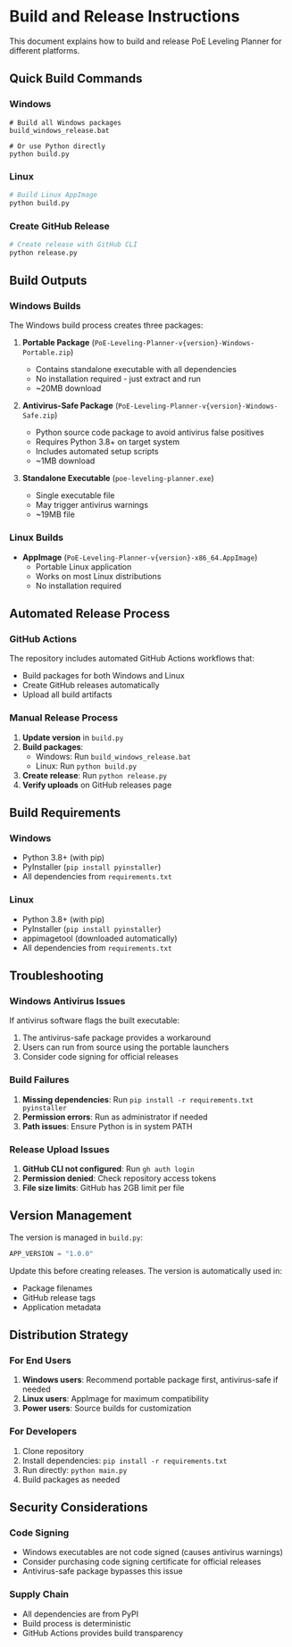 # Build and Release Instructions

This document explains how to build and release PoE Leveling Planner for different platforms.

## Quick Build Commands

### Windows
```batch
# Build all Windows packages
build_windows_release.bat

# Or use Python directly
python build.py
```

### Linux
```bash
# Build Linux AppImage
python build.py
```

### Create GitHub Release
```bash
# Create release with GitHub CLI
python release.py
```

## Build Outputs

### Windows Builds
The Windows build process creates three packages:

1. **Portable Package** (`PoE-Leveling-Planner-v{version}-Windows-Portable.zip`)
   - Contains standalone executable with all dependencies
   - No installation required - just extract and run
   - ~20MB download

2. **Antivirus-Safe Package** (`PoE-Leveling-Planner-v{version}-Windows-Safe.zip`)
   - Python source code package to avoid antivirus false positives
   - Requires Python 3.8+ on target system
   - Includes automated setup scripts
   - ~1MB download

3. **Standalone Executable** (`poe-leveling-planner.exe`)
   - Single executable file
   - May trigger antivirus warnings
   - ~19MB file

### Linux Builds
- **AppImage** (`PoE-Leveling-Planner-v{version}-x86_64.AppImage`)
  - Portable Linux application
  - Works on most Linux distributions
  - No installation required

## Automated Release Process

### GitHub Actions
The repository includes automated GitHub Actions workflows that:
- Build packages for both Windows and Linux
- Create GitHub releases automatically
- Upload all build artifacts

### Manual Release Process
1. **Update version** in `build.py`
2. **Build packages**:
   - Windows: Run `build_windows_release.bat`
   - Linux: Run `python build.py`
3. **Create release**: Run `python release.py`
4. **Verify uploads** on GitHub releases page

## Build Requirements

### Windows
- Python 3.8+ (with pip)
- PyInstaller (`pip install pyinstaller`)
- All dependencies from `requirements.txt`

### Linux
- Python 3.8+ (with pip)
- PyInstaller (`pip install pyinstaller`)
- appimagetool (downloaded automatically)
- All dependencies from `requirements.txt`

## Troubleshooting

### Windows Antivirus Issues
If antivirus software flags the built executable:
1. The antivirus-safe package provides a workaround
2. Users can run from source using the portable launchers
3. Consider code signing for official releases

### Build Failures
1. **Missing dependencies**: Run `pip install -r requirements.txt pyinstaller`
2. **Permission errors**: Run as administrator if needed
3. **Path issues**: Ensure Python is in system PATH

### Release Upload Issues
1. **GitHub CLI not configured**: Run `gh auth login`
2. **Permission denied**: Check repository access tokens
3. **File size limits**: GitHub has 2GB limit per file

## Version Management

The version is managed in `build.py`:
```python
APP_VERSION = "1.0.0"
```

Update this before creating releases. The version is automatically used in:
- Package filenames
- GitHub release tags
- Application metadata

## Distribution Strategy

### For End Users
1. **Windows users**: Recommend portable package first, antivirus-safe if needed
2. **Linux users**: AppImage for maximum compatibility
3. **Power users**: Source builds for customization

### For Developers
1. Clone repository
2. Install dependencies: `pip install -r requirements.txt`
3. Run directly: `python main.py`
4. Build packages as needed

## Security Considerations

### Code Signing
- Windows executables are not code signed (causes antivirus warnings)
- Consider purchasing code signing certificate for official releases
- Antivirus-safe package bypasses this issue

### Supply Chain
- All dependencies are from PyPI
- Build process is deterministic
- GitHub Actions provides build transparency 